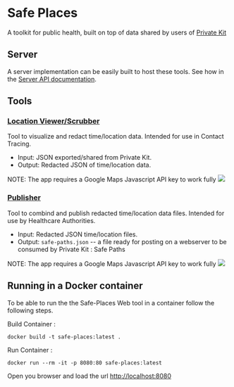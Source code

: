 # Safe Places

A toolkit for public health, built on top of data shared by users of [Private Kit](https://github.com/tripleblindmarket/private-kit)

## Server

A server implementation can be easily built to host these tools.  See how in the [Server API documentation](Safe-Places-Server.md).

## Tools

### [Location Viewer/Scrubber](https://raw.githack.com/tripleblindmarket/safe-places/master/location-scrubber/index.html)

Tool to visualize and redact time/location data.  Intended for use in Contact Tracing.

* Input: JSON exported/shared from Private Kit.
* Output: Redacted JSON of time/location data.

NOTE: The app requires a Google Maps Javascript API key to work fully
<img src="examples/Redaction_Tool_screenshot.png">

### [Publisher](https://raw.githack.com/tripleblindmarket/safe-places/master/publisher/index.html)

Tool to combind and publish redacted time/location data files.  Intended for use by Healthcare Authorities.

* Input: Redacted JSON time/location files.
* Output: `safe-paths.json` -- a file ready for posting on a webserver to be consumed by Private Kit : Safe Paths

NOTE: The app requires a Google Maps Javascript API key to work fully
<img src="examples/Publishing_Tool_screenshot.png">

## Running in a Docker container

To be able to run the the Safe-Places Web tool in a container follow the following steps. 

Build Container : 

    docker build -t safe-places:latest .

Run Container :

    docker run --rm -it -p 8080:80 safe-places:latest

Open you browser and load the url [http://localhost:8080](http://localhost:8080/ "http://localhost:8080")
